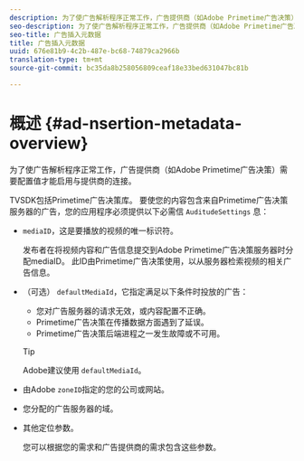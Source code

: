 ```yaml
---
description: 为了使广告解析程序正常工作，广告提供商（如Adobe Primetime广告决策）需要配置值才能启用与提供商的连接。
seo-description: 为了使广告解析程序正常工作，广告提供商（如Adobe Primetime广告决策）需要配置值才能启用与提供商的连接。
seo-title: 广告插入元数据
title: 广告插入元数据
uuid: 676e81b9-4c2b-487e-bc68-74879ca2966b
translation-type: tm+mt
source-git-commit: bc35da8b258056809ceaf18e33bed631047bc81b

---
```



# 概述 {#ad-nsertion-metadata-overview}

为了使广告解析程序正常工作，广告提供商（如Adobe Primetime广告决策）需要配置值才能启用与提供商的连接。

TVSDK包括Primetime广告决策库。 要使您的内容包含来自Primetime广告决策服务器的广告，您的应用程序必须提供以下必需信 `AuditudeSettings` 息：

* `mediaID`，这是要播放的视频的唯一标识符。

   发布者在将视频内容和广告信息提交到Adobe Primetime广告决策服务器时分配mediaID。 此ID由Primetime广告决策使用，以从服务器检索视频的相关广告信息。

* （可选） `defaultMediaId`，它指定满足以下条件时投放的广告：

   * 您对广告服务器的请求无效，或内容配置不正确。
   * Primetime广告决策在传播数据方面遇到了延误。
   * Primetime广告决策后端进程之一发生故障或不可用。
   >[!TIP]
   >
   >Adobe建议使用 `defaultMediaId`。

* 由Adobe `zoneID`指定的您的公司或网站。
* 您分配的广告服务器的域。
* 其他定位参数。

   您可以根据您的需求和广告提供商的需求包含这些参数。